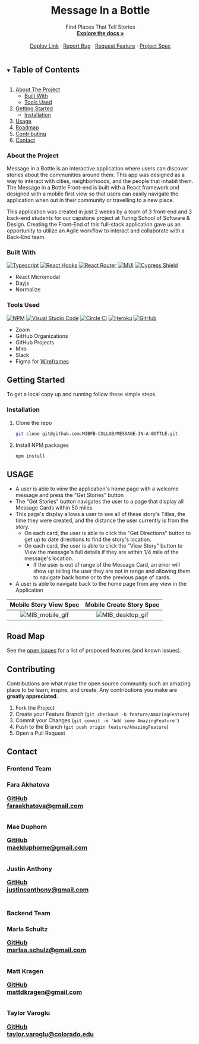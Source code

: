

<!-- PROJECT Details -->

  <h1 align="center">Message In a Bottle</h1>

  <p align="center">Find Places That Tell Stories
    <br />
    <a href=https://github.com/MIBFB-COLLAB/MESSAGE-IN-A-BOTTLE><strong>Explore the docs »</strong></a>
    <br />
    <br />
    <a href="https://message-in-a-bottle-fe-app.herokuapp.com/">Deploy Link</a>
    ·
    <a href="https://github.com/MIBFB-COLLAB/MESSAGE-IN-A-BOTTLE/issues">Report Bug</a>
    ·
    <a href="https://github.com/MIBFB-COLLAB/MESSAGE-IN-A-BOTTLE/issues">Request Feature</a>
    ·
    <a href="https://mod4.turing.edu/projects/capstone/">Project Spec</a>
</p>


<!-- TABLE OF CONTENTS -->
<details open="open">
  <summary><h2 style="display: inline-block">Table of Contents</h2></summary>
  <ol>
    <li>
      <a href="#about-the-project">About The Project</a>
      <ul>
        <li><a href="#built-with">Built With</a></li>
        <li><a href="#tools-used">Tools Used</a></li>
      </ul>
    </li>
    <li>
      <a href="#getting-started">Getting Started</a>
      <ul>
        <li><a href="#installation">Installation</a></li>
      </ul>
    </li>
    <li><a href="#usage">Usage</a></li>
    <li><a href="#road-map">Roadmap</a></li>
    <li><a href="#contributing">Contributing</a></li>
    <li><a href="#contact">Contact</a></li>
  </ol>
</details>


### About the Project
<!-- Describe what the over all scope and learning goal of the project is, and what set-up the challenge was framed in-->
Message in a Bottle is an interactive application where users can discover stories about the communities around them. This app was designed as a way to interact with cities, neighborhoods, and the people that inhabit them. The Message in a Bottle Front-end is built with a React framework and designed with a mobile first view so that users can easily navigate the application when out in their community or travelling to a new place.

This application was created in just 2 weeks by a team of 3 front-end and 3 back-end students for our capstone project at Turing School of Software & Design. Creating the Front-End of this full-stack application gave us an opportunity to utilize an Agile workflow to interact and collaborate with a Back-End team.


### Built With
[![Typescript][typescript-shield]][typescript-url]
[![React Hooks][react-hooks-shield]][react-hooks-url]
[![React Router][react-router-shield]][react-router-url]
[![MUI][material-components-shield]][material-components-url]
[![Cypress Shield][cypress-shield]][cypress-url]
* React Micromodal
* Dayjs
* Normalize


### Tools Used
[![NPM][npm-shield]][npm-url]
[![Visual Studio Code][visual-studio-code-shield]][visual-studio-code-url]
[![Circle CI][circle-ci-shield]][circle-ci-url]
[![Heroku][heroku-shield]][heroku-url]
[![GitHub][github-shield]][github-url]
* Zoom
* GitHub Organizations
* GitHub Projects
* Miro
* Slack
* Figma for [Wireframes](https://www.figma.com/file/VkINSXHYuZ5YtkKTDMKq6Y/Message-in-A-Bottle-Wireframe?node-id=0%3A1)


<!-- GETTING STARTED -->
## Getting Started

To get a local copy up and running follow these simple steps.

### Installation

1. Clone the repo
   ```sh
   git clone git@github.com:MIBFB-COLLAB/MESSAGE-IN-A-BOTTLE.git
   ```
2. Install NPM packages
   ```sh
   npm install
   ```

## USAGE
<!--DESCRIBE WHAT THE USAGE EXPERIENCE IS LIKE/BUILT ON -->

- A user is able to view the application's home page with a welcome message and press the "Get Stories" button
- The "Get Stories" button navigates the user to a page that display all Message Cards within 50 miles.
- This page's display allows a user to see all of these story's  Titles, the time they were created, and the distance the user currently is from the story.
  - On each card, the user is able to click the "Get Directions" button to get up to date directions to find the story's location.
  - On each card, the user is able to click the "View Story" button to View the message's full details if they are within 1/4 mile of the message's location.
    - If the user is out of range of the Message Card, an error will show up telling the user they are not in range       and allowing them to navigate back home or to the previous page of cards.
- A user is able to navigate back to the home page from any view in the Application


Mobile Story View Spec              |  Mobile Create Story Spec
:----------------------------:|:-------------------------:
![MIB_mobile_gif](https://user-images.githubusercontent.com/82064981/139134685-18a69cc7-7872-4442-9a60-72532071ad06.gif)|![MIB_desktop_gif](https://user-images.githubusercontent.com/82064981/139134697-3ab7221b-5ecc-4ada-bf82-d1f09b6801ca.gif)



<!-- ROAD MAP -->
## Road Map

See the [open issues](https://github.com/MIBFB-COLLAB/MESSAGE-IN-A-BOTTLE/issues) for a list of proposed features (and known issues).


<!-- CONTRIBUTING -->
## Contributing

Contributions are what make the open source community such an amazing place to be learn, inspire, and create. Any contributions you make are **greatly appreciated**.

1. Fork the Project
2. Create your Feature Branch (`git checkout -b feature/AmazingFeature`)
3. Commit your Changes (`git commit -m 'Add some AmazingFeature'`)
4. Push to the Branch (`git push origin feature/AmazingFeature`)
5. Open a Pull Request

## Contact
<h3>Frontend Team<h3>
<p>Fara Akhatova</p>
  <a href="https://github.com/Fakhatova">GitHub</a>
<br/>
<a class="u-email Link--primary " href="mailto:faraakhatova@gmail.com">faraakhatova@gmail.com</a>
<br/>
<br/>
<p>Mae Duphorn</p>
<a href="https://github.com/maeduphorne">GitHub</a>
<br/>
<a class="u-email Link--primary " href="mailto:maelduphorne@gmail.com">maelduphorne@gmail.com</a>
<br/>
<br/>
<p>Justin Anthony</p>
<a href="https://github.com/justincanthony">GitHub</a>
<br/>
<a class="u-email Link--primary " href="mailto:justincanthony@gmail.com">justincanthony@gmail.com</a>
<br/>
<br/>
  
<h3>Backend Team<h3>
<p>Marla Schultz</p>
<a href="https://github.com/marlitas">GitHub</a>
<br/>
<a class="u-email Link--primary " href="mailto:marlaa.schulz@gmail.com">marlaa.schulz@gmail.com</a>
<br/>
<br/> 
<p>Matt Kragen</p>
<a href="https://github.com/matt-kragen">GitHub</a>
<br/>
<a class="u-email Link--primary " href="mattdkragen@gmail.com">mattdkragen@gmail.com</a>
<br/>
<br/>
<p>Taylor Varoglu</p>
<a href="https://github.com/tvaroglu">GitHub</a>
<br/>
<a class="u-email Link--primary " href="mailto:taylor.varoglu@colorado.edu
">taylor.varoglu@colorado.edu</a>

<!-- MARKDOWN LINKS & IMAGES -->
<!-- https://www.markdownguide.org/basic-syntax/#reference-style-links -->
[project-spec-url]: https://mod4.turing.edu/projects/capstone/
[turing-shield]: https://img.shields.io/badge/Project%20-Spec-blue
[contributors-shield]: https://img.shields.io/badge/Contributors-1-blue
[contributors-url]: https://github.com/orgs/MIBFB-COLLAB/people
[issues-shield]: https://img.shields.io/badge/Issues-1-blue
[issues-url]: https://github.com/MIBFB-COLLAB/MESSAGE-IN-A-BOTTLE/issues
[react-hooks-shield]: https://img.shields.io/badge/react-%2320232a.svg?style=for-the-badge&logo=react&logoColor=%2361DAFB
[react-hooks-url]: https://reactjs.org/docs/hooks-intro.html
[react-router-shield]: https://img.shields.io/badge/React_Router-CA4245?style=for-the-badge&logo=react-router&logoColor=white
[react-router-url]: https://reactrouter.com/
[npm-shield]: https://img.shields.io/badge/NPM-%23000000.svg?style=for-the-badge&logo=npm&logoColor=white
[npm-url]: https://www.npmjs.com/
[cypress-shield]: https://img.shields.io/badge/-cypress-%23E5E5E5?style=for-the-badge&logo=cypress&logoColor=058a5e
[cypress-url]: https://docs.cypress.io/guides/overview/why-cypress
[visual-studio-code-shield]: https://img.shields.io/badge/Visual%20Studio%20Code-0078d7.svg?style=for-the-badge&logo=visual-studio-code&logoColor=white
[visual-studio-code-url]: https://code.visualstudio.com/
[circle-ci-shield]: https://img.shields.io/badge/CIRCLECI-%23161616.svg?style=for-the-badge&logo=circleci&logoColor=white
[circle-ci-url]: https://circleci.com/
[material-components-shield]: https://img.shields.io/badge/MUI-%230081CB.svg?style=for-the-badge&logo=material-ui&logoColor=white
[material-components-url]: https://mui.com/
[typescript-shield]: https://img.shields.io/badge/typescript-%23007ACC.svg?style=for-the-badge&logo=typescript&logoColor=white
[typescript-url]: https://www.typescriptlang.org/
[heroku-url]: https://id.heroku.com/login
[heroku-shield]: https://img.shields.io/badge/heroku-%23430098.svg?style=for-the-badge&logo=heroku&logoColor=white
[github-url]: https://github.com/
[github-shield]: https://img.shields.io/badge/github-%23121011.svg?style=for-the-badge&logo=github&logoColor=white
